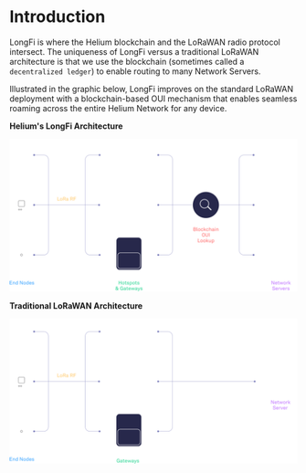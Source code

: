 # Introduction

LongFi is where the Helium blockchain and the LoRaWAN radio protocol intersect. The uniqueness of LongFi versus a traditional LoRaWAN architecture is that we use the blockchain \(sometimes called a `decentralized ledger`\) to enable routing to many Network Servers.

Illustrated in the graphic below, LongFi improves on the standard LoRaWAN deployment with a blockchain-based OUI mechanism that enables seamless roaming across the entire Helium Network for any device. 

**Helium's LongFi Architecture**

![](../.gitbook/assets/longfi_arch.svg)

**Traditional LoRaWAN Architecture**

![](../.gitbook/assets/lorawan_arch.svg)

